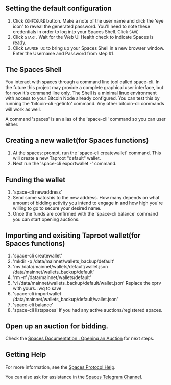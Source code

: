## Setting the default configuration

1. Click `CONFIGURE` button.  Make a note of the user name and click the 'eye icon' to reveal the generated password.  You'll need to note these credentials in order to log into your Spaces Shell.  Click `SAVE`
2. Click `START`.  Wait for the Web UI Health check to indicate Spaces is ready.
3. Click `LAUNCH UI` to bring up your Spaces Shell in a new browser window.  Enter the Username and Password from step #1.

## The Spaces Shell

You interact with spaces through a command line tool called space-cli.  In the future this project may provide a complete graphical user interface, but for now it's command line only.  The Shell is a minimal linux environment with access to your Bitcoin Node already configured.  You can test this by running the 'bitcoin-cli -getinfo' command.  Any other bitcoin-cli commands will work as well.

A command 'spaces' is an alias of the 'space-cli' command so you can user either.

## Creating a new wallet(for Spaces functions)

1. At the spaces: prompt, run the 'space-cli createwallet' command.  This will create a new Taproot "default" wallet.
2. Next run the 'space-cli exportwallet -' command.

## Funding the wallet

1. 'space-cli newaddress'
2. Send some satoshis to the new address.  How many depends on what amount of bidding activity you intend to engage in and how high you're willing to go to secure your desired name.
3. Once the funds are confirmed with the 'space-cli balance' command you can start opening auctions.

## Importing and exisiting Taproot wallet(for Spaces functions)
1. 'space-cli createwallet'
2. 'mkdir -p /data/mainnet/wallets_backup/default'
3. 'mv /data/mainnet/wallets/default/wallet.json /data/mainnet/wallets_backup/default'
4. 'rm -rf /data/mainnet/wallets/default'
5. 'vi /data/mainnet/wallets_backup/default/wallet.json'  Replace the xprv with yours. :wq to save
6. 'space-cli importwallet /data/mainnet/wallets_backup/default/wallet.json'
7. 'space-cli balance'
8. 'space-cli listspaces' If you had any active auctions/registered spaces.

## Open up an auction for bidding.

Check the [Spaces Documentation : Opening an Auction](https://docs.spacesprotocol.org/getting-started/quickstart#opening-an-auction) for next steps.

## Getting Help

For more information, see the [Spaces Protocol Help](https://docs.spacesprotocol.org/).

You can also ask for assistance in the [Spaces Telegram Channel](https://t.me/spacesprotocol).
